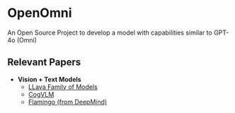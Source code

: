 # OpenOmni
An Open Source Project to develop a model with capabilities similar to GPT-4o (Omni)

## Relevant Papers
- **Vision + Text Models**
  - [LLava Family of Models](https://llava-vl.github.io/)
  - [CogVLM](https://arxiv.org/abs/2311.03079)
  - [Flamingo (from DeepMind)](https://deepmind.google/discover/blog/tackling-multiple-tasks-with-a-single-visual-language-model/)
